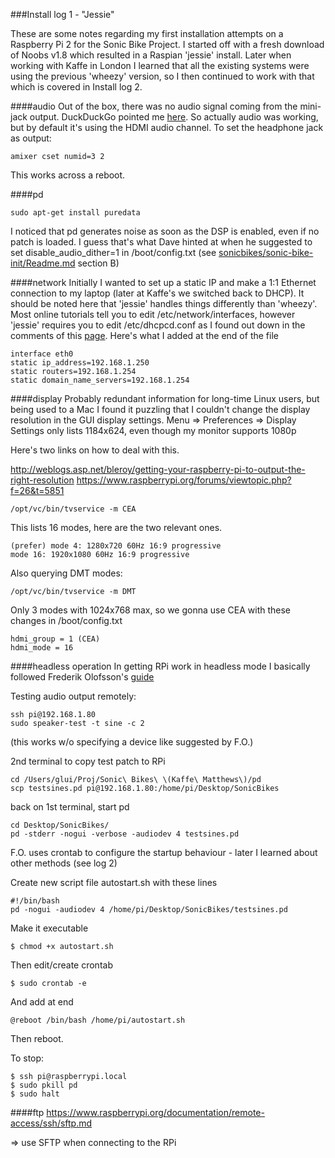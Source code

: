 ###Install log 1 - "Jessie"

These are some notes regarding my first installation attempts on a Raspberry Pi 2 for the Sonic Bike Project.
I started off with a fresh download of Noobs v1.8 which resulted in a Raspian 'jessie' install. Later when working with Kaffe in London I learned that all the existing systems were using the previous 'wheezy' version, so I then continued to work with that which is covered in Install log 2.

####audio
Out of the box, there was no audio signal coming from the mini-jack output.
DuckDuckGo pointed me [here](https://www.raspberrypi.org/documentation/configuration/audio-config.md).
So actually audio was working, but by default it's using the HDMI audio channel.
To set the headphone jack as output:
	
	amixer cset numid=3 2

This works across a reboot.

####pd

	sudo apt-get install puredata
	
I noticed that pd generates noise as soon as the DSP is enabled, even if no patch is loaded. I guess that's what Dave hinted at when he suggested to set disable_audio_dither=1 in /boot/config.txt (see [sonicbikes/sonic-bike-init/Readme.md](https://github.com/sonicbikes/sonic-bike-init/blob/master/README.md) section B)

####network
Initially I wanted to set up a static IP and make a 1:1 Ethernet connection to my laptop (later at Kaffe's we switched back to DHCP). It should be noted here that 'jessie' handles things differently than 'wheezy'. Most online tutorials tell you to edit /etc/network/interfaces, however 'jessie' requires you to edit /etc/dhcpcd.conf as I found out down in the comments of this [page](http://www.suntimebox.com/raspberry-pi-tutorial-course/week-3/day-5/). Here's what I added at the end of the file

	interface eth0
	static ip_address=192.168.1.250
	static routers=192.168.1.254
	static domain_name_servers=192.168.1.254

####display
Probably redundant information for long-time Linux users, but being used to a Mac I found it puzzling that I couldn't change the display resolution in the GUI display settings. Menu => Preferences => Display Settings only lists 1184x624, even though my monitor supports 1080p

Here's two links on how to deal with this.

http://weblogs.asp.net/bleroy/getting-your-raspberry-pi-to-output-the-right-resolution
https://www.raspberrypi.org/forums/viewtopic.php?f=26&t=5851

	/opt/vc/bin/tvservice -m CEA
	
This lists 16 modes, here are the two relevant ones.

	(prefer) mode 4: 1280x720 60Hz 16:9 progressive 
	mode 16: 1920x1080 60Hz 16:9 progressive

Also querying DMT modes:

	/opt/vc/bin/tvservice -m DMT
	
Only 3 modes with 1024x768 max, so we gonna use CEA with these changes in /boot/config.txt

	hdmi_group = 1 (CEA)
	hdmi_mode = 16

####headless operation
In getting RPi work in headless mode I basically followed Frederik Olofsson's [guide](http://www.fredrikolofsson.com/f0blog/?q=node/630)

Testing audio output remotely:

	ssh pi@192.168.1.80
	sudo speaker-test -t sine -c 2

(this works w/o specifying a device like suggested by F.O.)

2nd terminal to copy test patch to RPi
	
	cd /Users/glui/Proj/Sonic\ Bikes\ \(Kaffe\ Matthews\)/pd
	scp testsines.pd pi@192.168.1.80:/home/pi/Desktop/SonicBikes

back on 1st terminal, start pd

	cd Desktop/SonicBikes/
	pd -stderr -nogui -verbose -audiodev 4 testsines.pd

F.O. uses crontab to configure the startup behaviour - later I learned about other methods (see log 2)

Create new script file autostart.sh with these lines

	#!/bin/bash
	pd -nogui -audiodev 4 /home/pi/Desktop/SonicBikes/testsines.pd

Make it executable

	$ chmod +x autostart.sh

Then edit/create crontab
	
	$ sudo crontab -e
	
And add at end

	@reboot /bin/bash /home/pi/autostart.sh
	
Then reboot.

To stop:

	$ ssh pi@raspberrypi.local
	$ sudo pkill pd
	$ sudo halt



####ftp
https://www.raspberrypi.org/documentation/remote-access/ssh/sftp.md

=> use SFTP when connecting to the RPi
